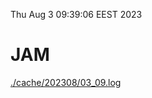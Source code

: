 Thu Aug  3 09:39:06 EEST 2023
# JAM
<a href='./cache/202308/03_09.log'>./cache/202308/03_09.log</a>
